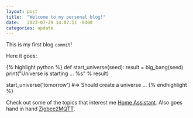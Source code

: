 ```yaml
---
layout: post
title:  "Welcome to my personal blog!"
date:   2023-07-29 14:07:11 -0400
categories: update
---
```

This is my first blog `commit`!

Here it goes:

{% highlight python %}
def start_universe(seed):
  result = big_bang(seed)
  print("Universe is starting ... %s" % result)

start_universe('tomorrow')
#=> Should create a universe ...
{% endhighlight %}

Check out some of the topics that interest me [Home Assistant][home-assistant]. Also goes hand in hand [Zigbee2MQTT][zigbee2mqtt]. 

[home-assistant]: https://www.home-assistant.io/
[zigbee2mqtt]:   https://www.zigbee2mqtt.io/
